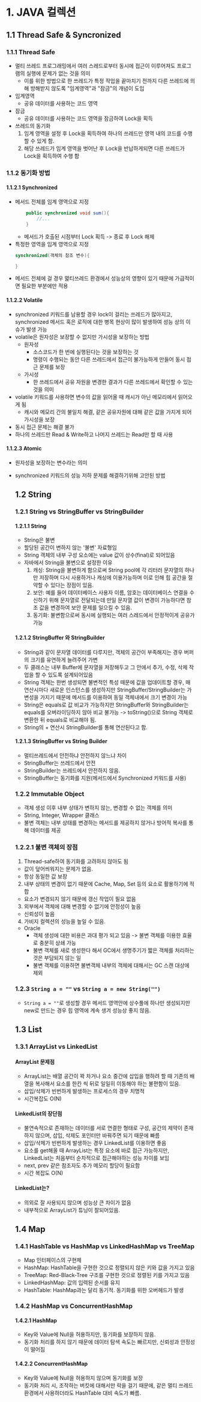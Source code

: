  # 1. JAVA 컬렉션
  ## 1.1 Thread Safe & Syncronized
  ### 1.1.1 Thread Safe
  - 멀티 쓰레드 프로그래밍에서 여러 스레드로부터 동시에 접근이 이루어져도 프로그램의 실행에 문제가 없는 것을 의미
    - 이를 위한 방법으로 한 쓰레드가 특정 작업을 끝마치기 전까지 다른 쓰레드에 의해 방해받지 않도록 "임계영역"과 "잠금"의 개념이 도입
  - 임계영역
    - 공유 데이터를 사용하는 코드 영역
  - 잠금
    - 공유 데이터를 사용하는 코드 영역을 잠금하여 Lock을 획득
  - 쓰레드의 동기화
    1. 임계 영역을 설정 후 Lock을 획득하여 하나의 쓰레드만 영역 내의 코드를 수행할 수 있게 함.
    2. 해당 쓰레드가 임계 영역을 벗어난 후 Lock을 반납하게되면 다른 쓰레드가 Lock을 획득하여 수행 함

  ### 1.1.2 동기화 방법
  #### 1.1.2.1 Synchronized
  - 메서드 전체를 임계 영역으로 지정
    ```java
        public synchronized void sum(){
            //...
        }
    ```
    - 메서드가 호출된 시점부터 Lock 획득 -> 종료 후 Lock 해제
  - 특정한 영역을 임계 영역으로 지정
    ```java
    synchronized(객체의 참조 변수){

    }
    ```
  - 메서드 전체에 걸 경우 멅티쓰레드 환경에서 성능상의 영향이 있기 때문에 가급적이면 필요한 부분에만 적용

#### 1.1.2.2 Volatile
- synchronized 키워드를 남용할 경우 lock이 걸리는 쓰레드가 많아지고, synchronized 메서드 혹은 로직에 대한 병목 현상이 많이 발생하여 성능 상의 이슈가 발생 가능
- volatile은 원자성은 보장할 수 없지만 가시성을 보장하는 방법
  - 원자성
    - 소스코드가 한 번에 실행된다는 것을 보장하는 것
    - 명령이 수행되는 동안 다른 쓰레드에서 접근이 불가능하게 만들어 동시 접근 문제를 보장
  - 가시성
    - 한 쓰레드에서 공유 자원을 변경한 결과가 다른 쓰레드에서 확인할 수 있는 것을 의미
- volatile 키워드를 사용하면 변수의 값을 읽어올 때 캐시가 아닌 메모리에서 읽어오게 됨
  - 캐시와 메모리 간의 불일치 해결, 같은 공유자원에 대해 같은 값을 가지게 되어 가시성을 보장
- 동시 접근 문제는 해결 불가
- 하나의 쓰레드만 Read & Write하고 나머지 쓰레드는 Read만 할 때 사용

#### 1.1.2.3 Atomic
- 원자성을 보장하는 변수라는 의미
- synchronized 키워드의 성능 저하 문제를 해결하기위해 고안된 방법

  ## 1.2 String
  ### 1.2.1 String vs StringBuffer vs StringBuilder 
  #### 1.2.1.1 String
  - String은 불변
  - 할당된 공간이 변하지 않는 '불변' 자료형임
  - String 객체의 내부 구성 요소에는 value 값이 상수(final)로 되어있음
  - 자바에서 String을 불변으로 설정한 이유
    1. 캐싱: String을 불변하게 함으로써 String pool에 각 리터러 문자열의 하나만 저장하며 다시 사용하거나 캐싱에 이용가능하며 이로 인해 힙 공간을 절약할 수 있다는 장점이 있음.
    2. 보안: 예를 들어 데이터베이스 사용자 이름, 암호는 데이터베이스 연결을 수신하기 위해 문자열로 전달되는데 만일 문자열 값이 변경이 가능하다면 참조 값을 변경하여 보안 문제를 일으킬 수 있음.
    3. 동기화: 불변함으로써 동시에 실행되는 여러 스레드에서 안정적이게 공유가 가능
  #### 1.2.1.2 StringBuffer 와 StringBuilder
  - String과 같이 문자열 데이터를 다루지만, 객체의 공간이 부족해지는 경우 버퍼의 크기를 유연하게 늘려주어 가변
  - 두 클래스는 내부 Buffer에 문자열을 저장해두고 그 안에서 추가, 수정, 삭제 작업을 할 수 있도록 설계되어있음
  - String 객체는 한번 생성되면 불변적인 특성 때문에 값을 업데이트할 경우, 매 연산시마다 새로운 인스턴스를 생성하지만 StringBuffer/StringBuilder는 가변성을 가지기 때문에 메서드를 이용하여 동일 객체내에서 크기 변경이 가능
  - String은 equals로 값 비교가 가능하지만 StringBuffer와 StringBuilder는 equals를 오버라이딩하지 않아 비교 불가능 -> toString()으로 String 객체로 변환한 뒤 equals로 비교해야 됨.
  - String의 + 연산시 StringBuilder를 통해 연산된다고 함.

  #### 1.2.1.3 StringBuffer vs String Builder
  - 멀티쓰레드에서 안전하냐 안전하지 않느냐 차이
  - StringBuffer는 쓰레드에서 안전
  - StringBuilder는 쓰레드에서 안전하지 않음.
  - StringBuffer는 동기화를 지원(메서드에서 Synchronized 키워드를 사용)

  ### 1.2.2 Immutable Object
  - 객체 생성 이후 내부 상태가 변하지 않는, 변경할 수 없는 객체를 의미
  - String, Integer, Wrapper 클래스
  - 불변 객체는 내부 상태를 변경하는 메서드를 제공하지 않거나 방어적 복사를 통해 데이터를 제공

  ### 1.2.2.1 불변 객체의 장점
  1. Thread-safe하여 동기화를 고려하지 않아도 됨
   - 값이 덮어씌워지는 문제가 없음.
   - 항상 동일한 값 보장
  2. 내부 상태의 변경이 없기 때문에 Cache, Map, Set 등의 요소로 활용하기에 적합
   - 요소가 변경되지 않기 때문에 갱신 작업이 필요 없음
  3. 외부에서 객체에 대해 변경할 수 없기에 안정성이 높음
   - 신뢰성이 높음
  4. 가비지 컬렉션의 성능을 높일 수 있음.
   - Oracle 
     - 객체 생성에 대한 비용은 과대 평가 되고 있음 -> 불변 객체를 이용한 효율로 충분히 상쇄 가능
     - 불변 객체를 새로 생성한다 해서 GC에서 생명주기가 짧은 객체를 처리하는 것은 부담되지 않는 일
     - 불변 객체를 이용하면 불변객체 내부의 객체에 대해서는 GC 스캔 대상에 제외

  ### 1.2.3 `String a = ""` vs `String a = new String("")`
  - `String a = ""`로 생성할 경우 메서드 영역안에 상수풀에 하나만 생성되지만 new로 만드는 경우 힙 영역에 계속 생겨 성능상 좋지 않음.

  ## 1.3 List
  ### 1.3.1 ArrayList vs LinkedList
  #### ArrayList 문제점
  - ArrayList는 배열 공간이 꽉 차거나 요소 중간에 삽입을 행하려 할 때 기존의 배열을 복사해서 요소를 한칸 씩 뒤로 일일히 이동해야 하는 불편함이 있음.
  - 삽입/삭제가 빈번하게 발생하는 프로세스의 경우 치명적
  - 시간복잡도 O(N)
  #### LinkedList의 장단점
  - 불연속적으로 존재하는 데이터를 서로 연결한 형태로 구성, 공간의 제약이 존재하지 않으며, 삽입, 삭제도 포인터만 바꿔주면 되기 때문에 빠름
  - 삽입/삭제가 빈번하게 발생하는 경우 LinkedList를 이용하면 좋음
  - 요소를 get해올 때 ArrayList는 특정 요소에 바로 접근 가능하지만, LinkedList는 처음부터 순차적으로 접근해야하는 성능 차이를 보임
  - next, prev 같은 참조자도 추가 메모리 할당이 필요함
  - 시간 복잡도 O(N)

  #### LinkedList는?
  - 의외로 잘 사용되지 않으며 성능상 큰 차이가 없음
  - 내부적으로 ArrayList가 튜닝이 잘되어있음.


  ## 1.4 Map
  ### 1.4.1 HashTable vs HashMap vs LinkedHashMap vs TreeMap
  - Map 인터페이스의 구현체
  - HashMap: HashTable을 구현한 것으로 정렬되지 않은 키와 값을 가지고 있음
  - TreeMap: Red-Black-Tree 구조를 구현한 것으로 정렬된 키를 가지고 있음
  - LinkedHashMap: 값의 입력된 순서를 유지
  - HashTable: HashMap과는 달리 동기적. 동기화를 위한 오버헤드가 발생

  ### 1.4.2 HashMap vs ConcurrentHashMap
  #### 1.4.2.1 HashMap
  - Key와 Value에 Null을 허용하지만, 동기화를 보장하지 않음.
  - 동기화 처리를 하지 않기 때문에 데이터 탐색 속도는 빠르지만, 신뢰성과 안정성이 떨어짐

  #### 1.4.2.2 ConcurrentHashMap
  - Key와 Value에 Null을 허용하지 않으며 동기화를 보장
  - 동기화 처리 시, 조작하는 버킷에 대해서만 락을 걸기 때문에, 같은 멀티 쓰레드 환경에서 사용하더라도 HashTable 대비 속도가 빠름.